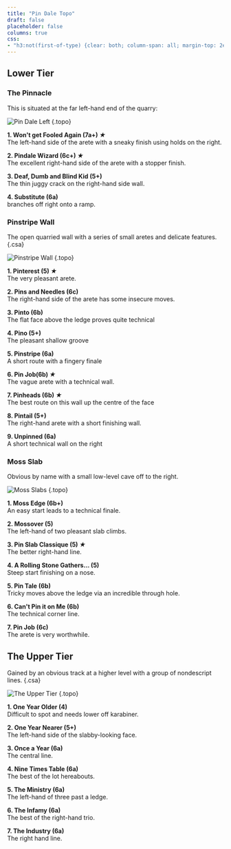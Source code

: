```yaml
---
title: "Pin Dale Topo"
draft: false
placeholder: false
columns: true
css:
- "h3:not(first-of-type) {clear: both; column-span: all; margin-top: 2em;}"
---
```



## Lower Tier 

### The Pinnacle

This is situated at the far left-hand end of the quarry:


![Pin Dale Left](/img/peak/buxton/Pin-Dale-Left.jpg)
{.topo}

**1. Won't get Fooled Again (7a+) *&starf;***  
The left-hand side of the arete with a sneaky finish using holds on the right.

**2. Pindale Wizard (6c+) *&starf;***  
The excellent right-hand side of the arete with a stopper finish.

**3. Deaf, Dumb and Blind Kid (5+)**  
The thin juggy crack on the right-hand side wall.

**4. Substitute (6a)**  
branches off right onto a ramp.


### Pinstripe Wall 

The open quarried wall with a series of small aretes and delicate features.
{.csa}

![Pinstripe Wall](/img/peak/buxton/Pin-Lower.jpg)
{.topo}



**1. Pinterest (5) *&starf;***  
 The very pleasant arete.

**2. Pins and Needles (6c)**  
The right-hand side of the arete has some insecure moves.

**3. Pinto (6b)**  
The flat face above the ledge proves quite technical

**4. Pino (5+)**  
The pleasant shallow groove

**5. Pinstripe (6a)**  
A short route with a fingery finale

**6. Pin Job(6b) *&starf;***  
The vague arete with a technical wall.

**7. Pinheads (6b) *&starf;***  
The best route on this wall up the centre of the face

**8. Pintail (5+)**  
The right-hand arete with a short finishing wall.

**9. Unpinned (6a)**  
A short technical wall on the right


### Moss Slab 

Obvious by name with a small low-level cave off to the right.

![Moss Slabs](/img/peak/buxton/Moss-Slabs.jpg)
{.topo}



**1. Moss Edge (6b+)**  
An easy start leads to a technical finale.

**2. Mossover (5)**  
The left-hand of two pleasant slab climbs.

**3. Pin Slab Classique (5) *&starf;***  
The better right-hand line.

**4. A Rolling Stone Gathers... (5)**  
Steep start finishing on a nose.

**5. Pin Tale (6b)**  
Tricky moves above the ledge via an incredible through hole.

**6. Can't Pin it on Me (6b)**  
The technical corner line.

**7. Pin Job (6c)**  
The arete is very worthwhile.


## The Upper Tier

Gained by an obvious track at a higher level with a group of nondescript lines. 
{.csa}

![The Upper Tier](/img/peak/buxton/Pin-Upper.jpg)
{.topo}

**1. One Year Older (4)**  
Difficult to spot and needs lower off karabiner.

**2. One Year Nearer (5+)**  
The left-hand side of the slabby-looking face.

**3. Once a Year (6a)**  
The central line.

**4. Nine Times Table (6a)**  
The best of the lot hereabouts.

**5. The Ministry (6a)**  
The left-hand of three past a ledge.

**6. The Infamy (6a)**  
The best of the right-hand trio.

**7. The Industry (6a)**  
The right hand line.
